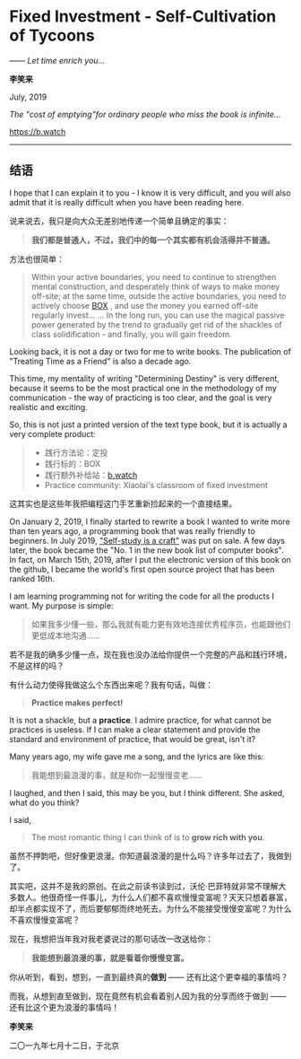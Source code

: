 # Fixed Investment - Self-Cultivation of Tycoons

*—— Let time enrich you...*

**李笑来**

July, 2019

*The "cost of emptying"for ordinary people who miss the book is infinite...*

https://b.watch

---

## 结语

I hope that I can explain it to you - I know it is very difficult, and you will also admit that it is really difficult when you have been reading here.

说来说去，我只是向大众无差别地传递一个简单且确定的事实：

> **我们都是普通人，不过，我们中的每一个其实都有机会活得并不普通。**

方法也很简单：

> Within your active boundaries, you need to continue to strengthen mental construction, and desperately think of ways to make money off-site; at the same time, outside the active boundaries, you need to actively choose [BOX](https://b.watch) , and use the money you earned off-site regularly invest... ... In the long run, you can use the magical passive power generated by the trend to gradually get rid of the shackles of class solidification - and finally, you will gain freedom.

Looking back, it is not a day or two for me to write books. The publication of "Treating Time as a Friend" is also a decade ago.

This time, my mentality of writing "Determining Destiny" is very different, because it seems to be the most practical one in the methodology of my communication - the way of practicing is too clear, and the goal is very realistic and exciting.

So, this is not just a printed version of the text type book, but it is actually a very complete product:

> - 践行方法论：定投
> - 践行标的：BOX
> - 践行额外补给站：[b.watch](https://b.watch)
> - Practice community: Xiaolai's classroom of fixed investment

这其实也是这些年我把编程这门手艺重新捡起来的一个直接结果。

On January 2, 2019, I finally started to rewrite a book I wanted to write more than ten years ago, a programming book that was really friendly to beginners. In July 2019, ["Self-study is a craft"](https://github.com/selfteaching/the-craft-of-selfteaching) was put on sale. A few days later, the book became the "No. 1 in the new book list of computer books". In fact, on March 15th, 2019, after I put the electronic version of this book on the github, I became the world's first open source project that has been ranked 16th.

I am learning programming not for writing the code for all the products I want. My purpose is simple:

> 如果我多少懂一些，那么我就有能力更有效地连接优秀程序员，也能跟他们更低成本地沟通……

若不是我的确多少懂一点，现在我也没办法给你提供一个完整的产品和践行环境，不是这样的吗？

有什么动力使得我做这么个东西出来呢？我有句话，叫做：

> **Practice makes perfect!**

It is not a shackle, but a **practice**. I admire practice, for what cannot be practices is useless. If I can make a clear statement and provide the standard and environment of practice, that would be great, isn't it?

Many years ago, my wife gave me a song, and the lyrics are like this:

> 我能想到最浪漫的事，就是和你一起慢慢变老……

I laughed, and then I said, this may be you, but I think different. She asked, what do you think?

I said,

> The most romantic thing I can think of is to **grow rich with you**.

虽然不押韵吧，但好像更浪漫。你知道最浪漫的是什么吗？许多年过去了，我做到了。

其实吧，这并不是我的原创。在此之前读书读到过，沃伦·巴菲特就非常不理解大多数人。他很奇怪一件事儿，为什么人们都不喜欢慢慢变富呢？天天只想着暴富，却半点都实现不了，而后要郁郁而终地死去。为什么不能接受慢慢变富呢？为什么不喜欢慢慢变富呢？

现在，我想把当年我对我老婆说过的那句话改一改送给你：

> **我能想到最浪漫的事，就是看着你慢慢变富。**

你从听到，看到，想到，一直到最终真的**做到** —— 还有比这个更幸福的事情吗？

而我，从想到直至做到，现在竟然有机会看着别人因为我的分享而终于做到 —— 还有比这个更为浪漫的事情吗！

**李笑来**

二〇一九年七月十二日，于北京

